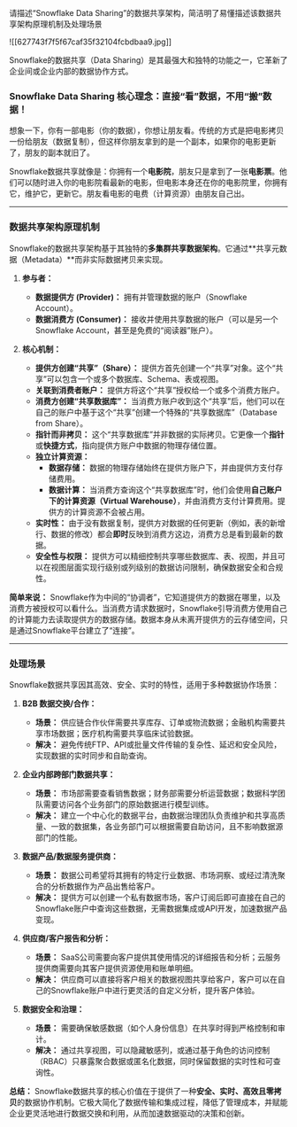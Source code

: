 
请描述“Snowflake Data Sharing”的数据共享架构，简洁明了易懂描述该数据共享架构原理机制及处理场景

![[627743f7f5f67caf35f32104fcbdbaa9.jpg]]


Snowflake的数据共享（Data Sharing）是其最强大和独特的功能之一，它革新了企业间或企业内部的数据协作方式。

### Snowflake Data Sharing 核心理念：直接“看”数据，不用“搬”数据！

想象一下，你有一部电影（你的数据），你想让朋友看。传统的方式是把电影拷贝一份给朋友（数据复制），但这样你朋友拿到的是一个副本，如果你的电影更新了，朋友的副本就旧了。

Snowflake数据共享就像是：你拥有一个**电影院**，朋友只是拿到了一张**电影票**。他们可以随时进入你的电影院看最新的电影，但电影本身还在你的电影院里，你拥有它，维护它，更新它。朋友看电影的电费（计算资源）由朋友自己出。

---

### 数据共享架构原理机制

Snowflake的数据共享架构基于其独特的**多集群共享数据架构**。它通过**共享元数据（Metadata）**而非实际数据拷贝来实现。

1. **参与者：**
    
    - **数据提供方 (Provider)：** 拥有并管理数据的账户（Snowflake Account）。
    - **数据消费方 (Consumer)：** 接收并使用共享数据的账户（可以是另一个Snowflake Account，甚至是免费的“阅读器”账户）。
2. **核心机制：**
    
    - **提供方创建“共享”（Share）：** 提供方首先创建一个“共享”对象。这个“共享”可以包含一个或多个数据库、Schema、表或视图。
    - **关联到消费者账户：** 提供方将这个“共享”授权给一个或多个消费方账户。
    - **消费方创建“共享数据库”：** 当消费方账户收到这个“共享”后，他们可以在自己的账户中基于这个“共享”创建一个特殊的“共享数据库”（Database from Share）。
    - **指针而非拷贝：** 这个“共享数据库”并非数据的实际拷贝。它更像一个**指针**或**快捷方式**，指向提供方账户中数据的物理存储位置。
    - **独立计算资源：**
        - **数据存储：** 数据的物理存储始终在提供方账户下，并由提供方支付存储费用。
        - **数据计算：** 当消费方查询这个“共享数据库”时，他们会使用**自己账户下的计算资源（Virtual Warehouse）**，并由消费方支付计算费用。提供方的计算资源不会被占用。
    - **实时性：** 由于没有数据复制，提供方对数据的任何更新（例如，表的新增行、数据的修改）都会**即时**反映到消费方这边，消费方总是看到最新的数据。
    - **安全性与权限：** 提供方可以精细控制共享哪些数据库、表、视图，并且可以在视图层面实现行级别或列级别的数据访问限制，确保数据安全和合规性。

**简单来说：** Snowflake作为中间的“协调者”，它知道提供方的数据在哪里，以及消费方被授权可以看什么。当消费方请求数据时，Snowflake引导消费方使用自己的计算能力去读取提供方的数据存储。数据本身从未离开提供方的云存储空间，只是通过Snowflake平台建立了“连接”。

---

### 处理场景

Snowflake数据共享因其高效、安全、实时的特性，适用于多种数据协作场景：

1. **B2B 数据交换/合作：**
    
    - **场景：** 供应链合作伙伴需要共享库存、订单或物流数据；金融机构需要共享市场数据；医疗机构需要共享临床试验数据。
    - **解决：** 避免传统FTP、API或批量文件传输的复杂性、延迟和安全风险，实现数据的实时同步和自助查询。
2. **企业内部跨部门数据共享：**
    
    - **场景：** 市场部需要查看销售数据；财务部需要分析运营数据；数据科学团队需要访问各个业务部门的原始数据进行模型训练。
    - **解决：** 建立一个中心化的数据平台，由数据治理团队负责维护和共享高质量、一致的数据集，各业务部门可以根据需要自助访问，且不影响数据源部门的性能。
3. **数据产品/数据服务提供商：**
    
    - **场景：** 数据公司希望将其拥有的特定行业数据、市场洞察、或经过清洗聚合的分析数据作为产品出售给客户。
    - **解决：** 提供方可以创建一个私有数据市场，客户订阅后即可直接在自己的Snowflake账户中查询这些数据，无需数据集成或API开发，加速数据产品变现。
4. **供应商/客户报告和分析：**
    
    - **场景：** SaaS公司需要向客户提供其使用情况的详细报告和分析；云服务提供商需要向其客户提供资源使用和账单明细。
    - **解决：** 供应商可以直接将客户相关的数据视图共享给客户，客户可以在自己的Snowflake账户中进行更灵活的自定义分析，提升客户体验。
5. **数据安全和治理：**
    
    - **场景：** 需要确保敏感数据（如个人身份信息）在共享时得到严格控制和审计。
    - **解决：** 通过共享视图，可以隐藏敏感列，或通过基于角色的访问控制（RBAC）只暴露聚合数据或匿名化数据，同时保留数据的实时性和可查询性。

**总结：** Snowflake数据共享的核心价值在于提供了一种**安全、实时、高效且零拷贝**的数据协作机制。它极大简化了数据传输和集成过程，降低了管理成本，并赋能企业更灵活地进行数据交换和利用，从而加速数据驱动的决策和创新。